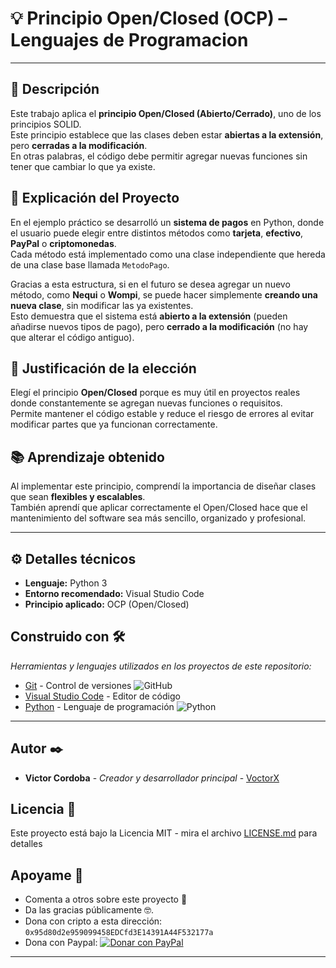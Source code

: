# 💡 Principio Open/Closed (OCP) – Lenguajes de Programacion

---

## 🧠 Descripción
Este trabajo aplica el **principio Open/Closed (Abierto/Cerrado)**, uno de los principios SOLID.  
Este principio establece que las clases deben estar **abiertas a la extensión**, pero **cerradas a la modificación**.  
En otras palabras, el código debe permitir agregar nuevas funciones sin tener que cambiar lo que ya existe.

## 🧩 Explicación del Proyecto
En el ejemplo práctico se desarrolló un **sistema de pagos** en Python, donde el usuario puede elegir entre distintos métodos como **tarjeta**, **efectivo**, **PayPal** o **criptomonedas**.  
Cada método está implementado como una clase independiente que hereda de una clase base llamada `MetodoPago`.

Gracias a esta estructura, si en el futuro se desea agregar un nuevo método, como **Nequi** o **Wompi**, se puede hacer simplemente **creando una nueva clase**, sin modificar las ya existentes.  
Esto demuestra que el sistema está **abierto a la extensión** (pueden añadirse nuevos tipos de pago), pero **cerrado a la modificación** (no hay que alterar el código antiguo).

## 🎯 Justificación de la elección
Elegí el principio **Open/Closed** porque es muy útil en proyectos reales donde constantemente se agregan nuevas funciones o requisitos.  
Permite mantener el código estable y reduce el riesgo de errores al evitar modificar partes que ya funcionan correctamente.

## 📚 Aprendizaje obtenido
Al implementar este principio, comprendí la importancia de diseñar clases que sean **flexibles y escalables**.  
También aprendí que aplicar correctamente el Open/Closed hace que el mantenimiento del software sea más sencillo, organizado y profesional.

---

## ⚙️ Detalles técnicos
- **Lenguaje:** Python 3  
- **Entorno recomendado:** Visual Studio Code  
- **Principio aplicado:** OCP (Open/Closed)

## Construido con 🛠️

_Herramientas y lenguajes utilizados en los proyectos de este repositorio:_

* [Git](https://git-scm.com/) - Control de versiones ![GitHub](https://img.shields.io/badge/GitHub-actions-2088FF?style=for-the-badge&logo=githubactions&logoColor=white)
* [Visual Studio Code](https://code.visualstudio.com/) - Editor de código
* [Python](https://www.python.org/) - Lenguaje de programación ![Python](https://img.shields.io/badge/Python-3.13-3776AB?style=for-the-badge&logo=python&logoColor=white)

---

## Autor ✒️

* **Victor Cordoba** - *Creador y desarrollador principal* - [VoctorX](https://github.com/VoctorX)

## Licencia 📄

Este proyecto está bajo la Licencia MIT - mira el archivo [LICENSE.md](LICENSE.md) para detalles

## Apoyame 🎁

* Comenta a otros sobre este proyecto 📢
* Da las gracias públicamente 🤓.
* Dona con cripto a esta dirección: `0x95d80d2e959099458EDCfd3E14391A44F532177a`
* Dona con Paypal: [![Donar con PayPal](https://img.shields.io/badge/Donar%20con-PayPal-00457C?logo=paypal&logoColor=white)](https://www.paypal.com/donate/?business=cordobavictorml@gmail.com&no_recurring=0&currency_code=USD) 

---

